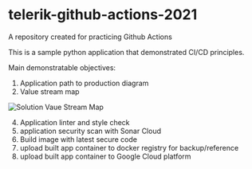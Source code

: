 # telerik-github-actions-2021


A repository created for practicing Github Actions  

This is a sample python application that demonstrated CI/CD principles.

Main demonstratable objectives:

1. Application path to production diagram
2. Value stream map

![Solution Vaue Stream Map](https://user-images.githubusercontent.com/22282693/151210498-371806eb-5a22-4c81-ba01-6846ce846843.png)


4. Application linter and style check
5. application security scan with Sonar Cloud
6. Build image with latest secure code
7. upload built app container to docker registry for backup/reference
8. upload built app container to Google Cloud platform

